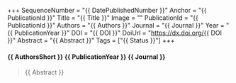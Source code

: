 +++
SequenceNumber = "{{ DatePublishedNumber }}"
Anchor = "{{ PublicationId }}"
Title = "{{ Title }}"
Image = ""
PublicationId = "{{ PublicationId }}"
Authors = "{{ Authors }}"
Journal = "{{ Journal }}"
Year = "{{ PublicationYear }}"
DOI = "{{ DOI }}"
DoiUrl = "https://dx.doi.org/{{ DOI }}"
Abstract = "{{ Abstract }}"
Tags = ["{{ Status }}"]
+++
#### {{ AuthorsShort }} {{ PublicationYear }} {{ Journal }}

> {{ Abstract }}